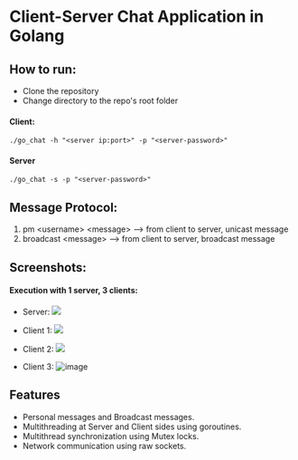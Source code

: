 # Client-Server Chat Application in Golang

## How to run:

- Clone the repository
- Change directory to the repo's root folder

#### Client:

```
./go_chat -h "<server ip:port>" -p "<server-password>"
```

#### Server

```
./go_chat -s -p "<server-password>"
```

## Message Protocol:

1. pm \<username\> \<message\>  --> from client to server, unicast message
2. broadcast \<message\> --> from client to server, broadcast message

## Screenshots:

#### Execution with 1 server, 3 clients:

- Server:
![](https://i.imgur.com/VTqLUEK.png)

- Client 1:
![](https://i.imgur.com/EXVsyFk.png)

- Client 2:
 ![](https://i.imgur.com/kYMWF8r.png)

- Client 3:
 ![image](https://user-images.githubusercontent.com/43742553/110122794-0e40a600-7de6-11eb-91c9-73f741871f2b.png)


## Features

- Personal messages and Broadcast messages.
- Multithreading at Server and Client sides using goroutines.
- Multithread synchronization using Mutex locks.
- Network communication using raw sockets.
